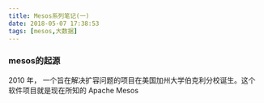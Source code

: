```yaml
---
title: Mesos系列笔记(一)
date: 2018-05-07 17:38:53
tags: [mesos,大数据]
---
```

### mesos的起源
2010 年， 一个旨在解决扩容问题的项目在美国加州大学伯克利分校诞生。这个
软件项目就是现在所知的 Apache Mesos
